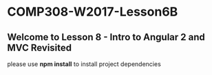 # COMP308-W2017-Lesson6B

## Welcome to Lesson 8 - Intro to Angular 2 and MVC Revisited

please use **npm install** to install project dependencies